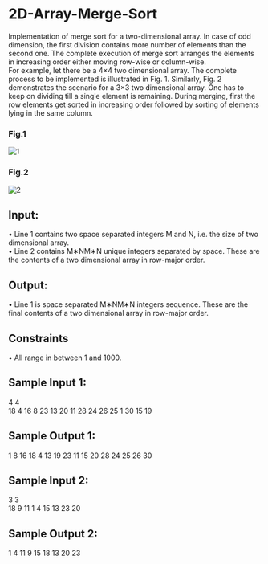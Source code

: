 # 2D-Array-Merge-Sort

Implementation of merge sort for a two-dimensional array. In case of odd dimension, the first division contains more number of elements than the second one. The complete execution of merge sort arranges the elements in increasing order either moving row-wise or column-wise.<br>
For example, let there be a 4×4 two dimensional array. The complete process to be implemented is illustrated in Fig. 1. Similarly, Fig. 2 demonstrates the scenario for a 3×3 two dimensional array. One has to keep on dividing till a single element is remaining. During merging, first the row elements get sorted in increasing order followed by sorting of elements lying in the same column.
### Fig.1
![1](https://user-images.githubusercontent.com/59218287/119340273-9c645400-bc92-11eb-9567-6b0e9e836cb6.jpg)
### Fig.2
![2](https://user-images.githubusercontent.com/59218287/119340285-9ec6ae00-bc92-11eb-8c45-e582c89d8cdf.jpg)
## Input:
•	Line 1 contains two space separated integers M and N, i.e. the size of two dimensional array.<br>
•	Line 2 contains M∗NM∗N unique integers separated by space. These are the contents of a two dimensional array in row-major order.
## Output:
•	Line 1 is space separated M∗NM∗N integers sequence. These are the final contents of a two dimensional array in row-major order.
## Constraints
•	All range in between 1 and 1000.
## Sample Input 1:
4 4<br>
18 4 16 8 23 13 20 11 28 24 26 25 1 30 15 19
## Sample Output 1:
1 8 16 18 4 13 19 23 11 15 20 28 24 25 26 30

## Sample Input 2:
3 3<br>
18 9 11 1 4 15 13 23 20
## Sample Output 2:
1 4 11 9 15 18 13 20 23
